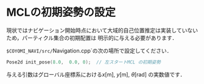 # MCLの初期姿勢の設定
現状ではナビゲーション開始時点において大域的自己位置推定は実装していないため，パーティクル集合の初期配置は
明示的に与える必要があります．

`$COYOMI_NAVI/src/`Navigation.cpp`の次の場所で設定してください．

```cpp
Pose2d init_pose(8.0,  0.0, 0);  // 左スタートMCL の初期姿勢
```

与える引数はグローバル座標系における$x$[m], $y$[m], $\theta$[rad] の実数値です．
